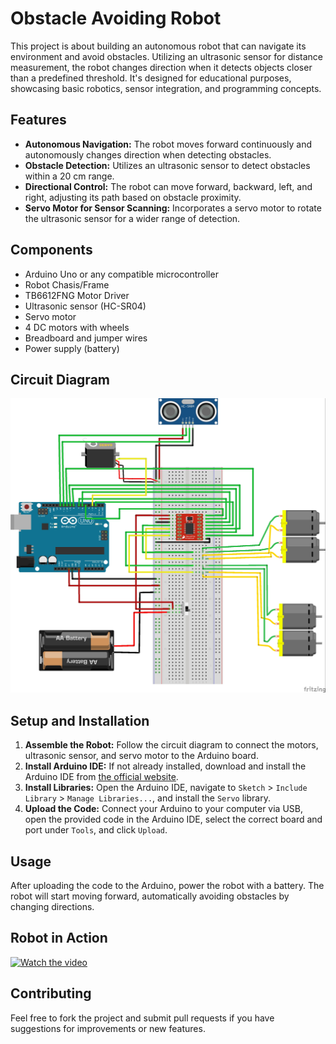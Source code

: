 # Obstacle Avoiding Robot

This project is about building an autonomous robot that can navigate its environment and avoid obstacles. Utilizing an ultrasonic sensor for distance measurement, the robot changes direction when it detects objects closer than a predefined threshold. It's designed for educational purposes, showcasing basic robotics, sensor integration, and programming concepts.

## Features

- **Autonomous Navigation:** The robot moves forward continuously and autonomously changes direction when detecting obstacles.
- **Obstacle Detection:** Utilizes an ultrasonic sensor to detect obstacles within a 20 cm range.
- **Directional Control:** The robot can move forward, backward, left, and right, adjusting its path based on obstacle proximity.
- **Servo Motor for Sensor Scanning:** Incorporates a servo motor to rotate the ultrasonic sensor for a wider range of detection.

## Components

- Arduino Uno or any compatible microcontroller
- Robot Chasis/Frame
- TB6612FNG Motor Driver
- Ultrasonic sensor (HC-SR04)
- Servo motor
- 4 DC motors with wheels
- Breadboard and jumper wires
- Power supply (battery)

## Circuit Diagram

![Obstacle Avoiding Robot](assets/Circuitdiagram.jpg "Circuit Diagram")

## Setup and Installation

1. **Assemble the Robot:** Follow the circuit diagram to connect the motors, ultrasonic sensor, and servo motor to the Arduino board.
2. **Install Arduino IDE:** If not already installed, download and install the Arduino IDE from [the official website](https://www.arduino.cc/en/software).
3. **Install Libraries:** Open the Arduino IDE, navigate to `Sketch` > `Include Library` > `Manage Libraries...`, and install the `Servo` library.
4. **Upload the Code:** Connect your Arduino to your computer via USB, open the provided code in the Arduino IDE, select the correct board and port under `Tools`, and click `Upload`.

## Usage

After uploading the code to the Arduino, power the robot with a battery. The robot will start moving forward, automatically avoiding obstacles by changing directions.

## Robot in Action
[![Watch the video](http://img.youtube.com/vi/u0Z9gcnKjjc/1.jpg)](https://www.youtube.com/watch?v=u0Z9gcnKjjc)

## Contributing

Feel free to fork the project and submit pull requests if you have suggestions for improvements or new features.

